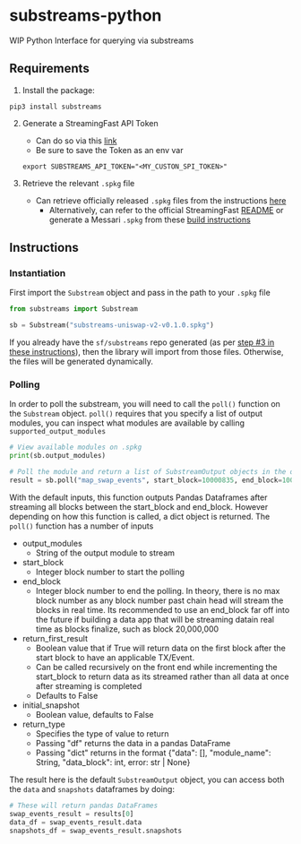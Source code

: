 # substreams-python
WIP Python Interface for querying via substreams

## Requirements
1. Install the package:

```curl
pip3 install substreams
```
2. Generate a StreamingFast API Token
    - Can do so via this [link](https://substreams.streamingfast.io/reference-and-specs/authentication)
    - Be sure to save the Token as an env var
    ```curl
    export SUBSTREAMS_API_TOKEN="<MY_CUSTON_SPI_TOKEN>"
    ```

3. Retrieve the relevant `.spkg` file
    - Can retrieve officially released `.spkg` files from the instructions [here](https://github.com/streamingfast/substreams-playground/releases)
        - Alternatively, can refer to the official StreamingFast [README](https://github.com/streamingfast/substreams-playground/tree/master/consumers/python) or generate a Messari `.spkg` from these [build instructions](https://github.com/messari/substreams/tree/master/uniswap-v2)


## Instructions

### Instantiation
First import the `Substream` object and pass in the path to your `.spkg` file
```python
from substreams import Substream

sb = Substream("substreams-uniswap-v2-v0.1.0.spkg")
```

If you already have the `sf/substreams` repo generated (as per [step #3 in these instructions](https://github.com/streamingfast/substreams-playground/tree/master/consumers/python)), then the library will import from those files. Otherwise, the files will be generated dynamically.

### Polling
In order to poll the substream, you will need to call the `poll()` function on the `Substream` object. `poll()` requires that you specify a list of output modules, you can inspect what modules are available by calling `supported_output_modules`

```python
# View available modules on .spkg
print(sb.output_modules)

# Poll the module and return a list of SubstreamOutput objects in the order of the specified modules
result = sb.poll("map_swap_events", start_block=10000835, end_block=10000835+20000)
```

With the default inputs, this function outputs Pandas Dataframes after streaming all blocks between the start_block and end_block. However depending on how this function is called, a dict object is returned. The `poll()` function has a number of inputs

- output_modules
    - String of the output module to stream 
- start_block
    - Integer block number to start the polling
- end_block
    - Integer block number to end the polling. In theory, there is no max block number as any block number past chain head will stream the blocks in real time. Its recommended to use an end_block far off into the future if building a data app that will be streaming datain real time as blocks finalize, such as block 20,000,000
- return_first_result
    - Boolean value that if True will return data on the first block after the start block to have an applicable TX/Event.
    - Can be called recursively on the front end while incrementing the start_block to return data as its streamed rather than all data at once after streaming is completed
    - Defaults to False
- initial_snapshot
    - Boolean value, defaults to False
- return_type
    - Specifies the type of value to return
    - Passing "df" returns the data in a pandas DataFrame
    - Passing "dict" returns in the format {"data": [], "module_name": String, "data_block": int, error: str | None}

The result here is the default `SubstreamOutput` object, you can access both the `data` and `snapshots` dataframes by doing:

```python
# These will return pandas DataFrames
swap_events_result = results[0]
data_df = swap_events_result.data
snapshots_df = swap_events_result.snapshots
```
